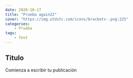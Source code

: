 ```yaml
---
date: 2020-10-17
title: "Prueba again22"
cover: "https://img.utdstc.com/icons/brackets-.png:225"
categories: 
    - Prueba
tags:
    - Test
---
```



## Titulo

Comienza a escribir tu publicación

